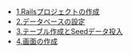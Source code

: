 - [1.Railsプロジェクトの作成](./chapter_1.md)
- [2.データベースの設定](./chapter_2.md)
- [3.テーブル作成とSeedデータ投入](./chapter_3.md)
- [4.画面の作成](./chapter_4.md)
